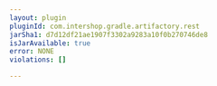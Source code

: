 ```yaml
---
layout: plugin
pluginId: com.intershop.gradle.artifactory.rest
jarSha1: d7d12df21ae1907f3302a9283a10f0b270746de8
isJarAvailable: true
error: NONE
violations: []

---
```

